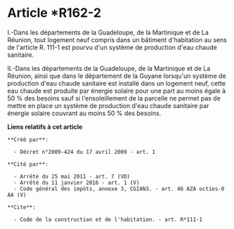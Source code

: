 # Article *R162-2

I.-Dans les départements de la Guadeloupe, de la Martinique et de La Réunion, tout logement neuf compris dans un bâtiment
d'habitation au sens de l'article R. 111-1 est pourvu d'un système de production d'eau chaude sanitaire. 

II.-Dans les départements de la Guadeloupe, de la Martinique et de La Réunion, ainsi que dans le département de la Guyane
lorsqu'un système de production d'eau chaude sanitaire est installé dans un logement neuf, cette eau chaude est produite par
énergie solaire pour une part au moins égale à 50 % des besoins sauf si l'ensoleillement de la parcelle ne permet pas de
mettre en place un système de production d'eau chaude sanitaire par énergie solaire couvrant au moins 50 % des besoins.

**Liens relatifs à cet article**

	**Créé par**:

	  - Décret n°2009-424 du 17 avril 2009 - art. 1

	**Cité par**:

	  - Arrêté du 25 mai 2011 - art. 7 (VD)
	  - Arrêté du 11 janvier 2016 - art. 1 (V)
	  - Code général des impôts, annexe 3, CGIAN3. - art. 46 AZA octies-0 AA (V)

	**Cite**:

	  - Code de la construction et de l'habitation. - art. R*111-1
